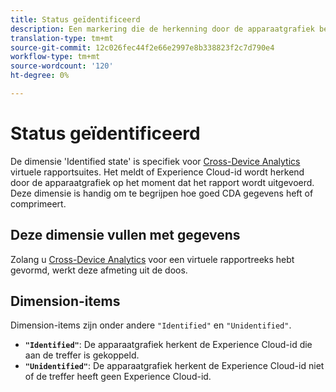```yaml
---
title: Status geïdentificeerd
description: Een markering die de herkenning door de apparaatgrafiek bepaalt.
translation-type: tm+mt
source-git-commit: 12c026fec44f2e66e2997e8b338823f2c7d790e4
workflow-type: tm+mt
source-wordcount: '120'
ht-degree: 0%

---
```



# Status geïdentificeerd

De dimensie &#39;Identified state&#39; is specifiek voor [Cross-Device Analytics](../cda/overview.md) virtuele rapportsuites. Het meldt of Experience Cloud-id wordt herkend door de apparaatgrafiek op het moment dat het rapport wordt uitgevoerd. Deze dimensie is handig om te begrijpen hoe goed CDA gegevens heft of comprimeert.

## Deze dimensie vullen met gegevens

Zolang u [Cross-Device Analytics](../cda/overview.md) voor een virtuele rapportreeks hebt gevormd, werkt deze afmeting uit de doos.

## Dimension-items

Dimension-items zijn onder andere `"Identified"` en `"Unidentified"`.

* **`"Identified"`**: De apparaatgrafiek herkent de Experience Cloud-id die aan de treffer is gekoppeld.
* **`"Unidentified"`**: De apparaatgrafiek herkent de Experience Cloud-id niet of de treffer heeft geen Experience Cloud-id.
